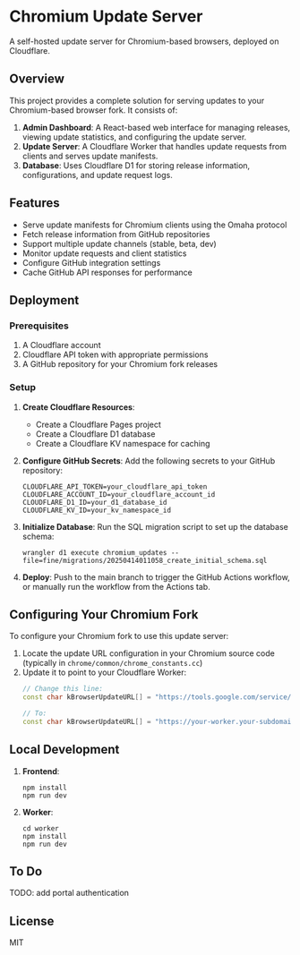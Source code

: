 # Chromium Update Server

A self-hosted update server for Chromium-based browsers, deployed on Cloudflare.

## Overview

This project provides a complete solution for serving updates to your Chromium-based browser fork. It consists of:

1. **Admin Dashboard**: A React-based web interface for managing releases, viewing update statistics, and configuring the update server.
2. **Update Server**: A Cloudflare Worker that handles update requests from clients and serves update manifests.
3. **Database**: Uses Cloudflare D1 for storing release information, configurations, and update request logs.

## Features

- Serve update manifests for Chromium clients using the Omaha protocol
- Fetch release information from GitHub repositories
- Support multiple update channels (stable, beta, dev)
- Monitor update requests and client statistics
- Configure GitHub integration settings
- Cache GitHub API responses for performance

## Deployment

### Prerequisites

1. A Cloudflare account
2. Cloudflare API token with appropriate permissions
3. A GitHub repository for your Chromium fork releases

### Setup

1. **Create Cloudflare Resources**:
   - Create a Cloudflare Pages project
   - Create a Cloudflare D1 database
   - Create a Cloudflare KV namespace for caching

2. **Configure GitHub Secrets**:
   Add the following secrets to your GitHub repository:
   ```
   CLOUDFLARE_API_TOKEN=your_cloudflare_api_token
   CLOUDFLARE_ACCOUNT_ID=your_cloudflare_account_id
   CLOUDFLARE_D1_ID=your_d1_database_id
   CLOUDFLARE_KV_ID=your_kv_namespace_id
   ```

3. **Initialize Database**:
   Run the SQL migration script to set up the database schema:
   ```
   wrangler d1 execute chromium_updates --file=fine/migrations/20250414011058_create_initial_schema.sql
   ```

4. **Deploy**:
   Push to the main branch to trigger the GitHub Actions workflow, or manually run the workflow from the Actions tab.

## Configuring Your Chromium Fork

To configure your Chromium fork to use this update server:

1. Locate the update URL configuration in your Chromium source code (typically in `chrome/common/chrome_constants.cc`)
2. Update it to point to your Cloudflare Worker:
   ```cpp
   // Change this line:
   const char kBrowserUpdateURL[] = "https://tools.google.com/service/update2";
   
   // To:
   const char kBrowserUpdateURL[] = "https://your-worker.your-subdomain.workers.dev/update";
   ```

## Local Development

1. **Frontend**:
   ```
   npm install
   npm run dev
   ```

2. **Worker**:
   ```
   cd worker
   npm install
   npm run dev
   ```

## To Do
   TODO: add portal authentication
   
## License

MIT
